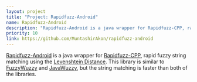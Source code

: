 ```yaml
---
layout: project
title: "Project: Rapidfuzz-Android"
name: Rapidfuzz-Android
description: "Rapidfuzz-Android is a java wrapper for Rapidfuzz-CPP, rapid fuzzy string matching using the Levenshtein Distance."
priority: 10
link: https://github.com/MuntashirAkon/rapidfuzz-android
---
```


[Rapidfuzz-Android](https://github.com/MuntashirAkon/rapidfuzz-android) is a java wrapper for [Rapidfuzz-CPP](https://github.com/maxbachmann/rapidfuzz-cpp), rapid fuzzy string matching using the [Levenshtein Distance](https://en.wikipedia.org/wiki/Levenshtein_distance). This library is similar to [FuzzyWuzzy](https://github.com/seatgeek/fuzzywuzzy) and [JavaWuzzy](https://github.com/xdrop/fuzzywuzzy), but the string matching is faster than both of the libraries.
